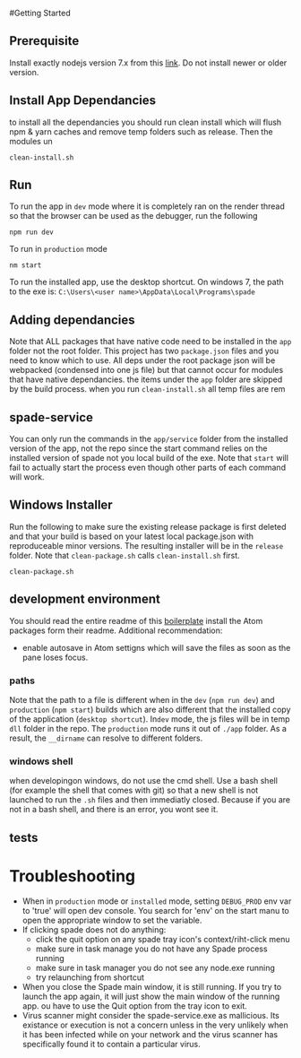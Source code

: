
#Getting Started

## Prerequisite
Install exactly nodejs version 7.x from this [link](http://nodejs.org/en/download/releases). Do not install newer or older version.

## Install App Dependancies
to install all the dependancies you should run clean install which will flush npm & yarn caches and remove temp folders such as release. Then the modules un  
```
clean-install.sh
```
## Run
To run the app in `dev` mode where it is completely ran on the render thread so that the browser can be used as the debugger, run the following
```
npm run dev
```

To run in `production` mode
```
nm start
```

To run the installed app, use the desktop shortcut. On windows 7, the path to the exe is:
`C:\Users\<user name>\AppData\Local\Programs\spade`

## Adding dependancies
Note that ALL packages that have native code need to be installed in the `app` folder not the root folder. This project has two `package.json` files and you need to know which to use. All deps under the root package json will be webpacked (condensed into one js file) but that cannot occur for modules that have native dependancies. the items under the `app` folder are skipped by the build process. when you run `clean-install.sh` all temp files are rem

## spade-service
You can only run the commands in the `app/service` folder from the installed version of the app, not the repo since the start command relies on the installed version of spade not you local build of the exe. Note that `start` will fail to actually start the process even though other parts of each command will work.

## Windows Installer
Run the following to make sure the existing release package is first deleted and that your build is based on your latest local package.json with reproduceable minor versions. The resulting installer will be in the `release` folder. Note that `clean-package.sh` calls `clean-install.sh` first.
```
clean-package.sh
```

## development environment
You should read the entire readme of this [boilerplate](https://github.com/chentsulin/electron-react-boilerplate)
install the Atom packages form their readme.
Additional recommendation:
 - enable autosave in Atom settigns which will save the files as soon as the pane loses focus.

### paths
Note that the path to a file is different when in the `dev` (`npm run dev`) and `production` (`npm start`) builds which are also different that the installed copy of the application (`desktop shortcut`). In`dev` mode, the js files will be in temp `dll` folder in the repo. The `production` mode runs it out of `./app` folder. As a result, the `__dirname` can resolve to different folders.  

### windows shell
when developingon windows, do not use the cmd shell. Use a bash shell (for example the shell that comes with git) so that a new shell is not launched to run the `.sh` files and then immediatly closed. Because if you are not in a bash shell, and there is an error, you wont see it.

## tests

# Troubleshooting
- When in `production` mode or `installed` mode, setting `DEBUG_PROD` env var to 'true' will open dev console. You search for 'env' on the start manu to open the appropriate window to set the variable. 
- If clicking spade does not do anything:
  - click the quit option on any spade tray icon's context/riht-click menu
  - make sure in task manage you do not have any Spade process running
  - make sure in task manager you do not see any node.exe running
  - try relaunching from shortcut
- When you close the Spade main window, it is still running. If you try to launch the app again, it will just show the main window of the running app. ou have to use the Quit option from the tray icon to exit.
- Virus scanner might consider the spade-service.exe as mallicious. Its existance or execution is not a concern unless in the very unlikely when it has been infected while on your network and the virus scanner has specifically found it to contain a particular virus.
